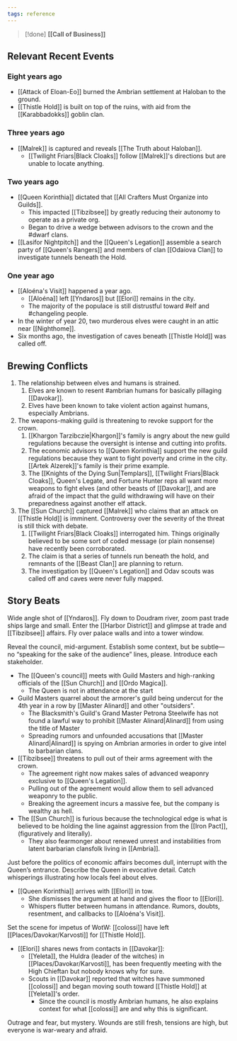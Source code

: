 ```yaml
---
tags: reference
---
```


> [!done]
>  **[[Call of Business]]**


## Relevant Recent Events

### Eight years ago
- [[Attack of Eloan-Eo]] burned the Ambrian settlement at Haloban to the ground.
- [[Thistle Hold]] is built on top of the ruins, with aid from the [[Karabbadokks]] goblin clan.
### Three years ago
- [[Malrek]] is captured and reveals [[The Truth about Haloban]].
	- [[Twilight Friars|Black Cloaks]] follow [[Malrek]]'s directions but are unable to locate anything.
### Two years ago
- [[Queen Korinthia]] dictated that [[All Crafters Must Organize into Guilds]].
	- This impacted [[Tibzibsee]] by greatly reducing their autonomy to operate as a private org.
	- Began to drive a wedge between advisors to the crown and the #dwarf clans.
- [[Lasifor Nightpitch]] and the [[Queen's Legation]] assemble a search party of [[Queen's Rangers]] and members of clan [[Odaiova Clan]] to investigate tunnels beneath the Hold.
### One year ago
- [[Aloéna's Visit]] happened a year ago.
	- [[Aloéna]] left [[Yndaros]] but [[Elori]] remains in the city.
	- The majority of the populace is still distrustful toward #elf and #changeling people.
- In the winter of year 20, two murderous elves were caught in an attic near [[Nighthome]].
- Six months ago, the investigation of caves beneath [[Thistle Hold]] was called off.

## Brewing Conflicts
1. The relationship between elves and humans is strained.
	1. Elves are known to resent #ambrian humans for basically pillaging [[Davokar]].
	2. Elves have been known to take violent action against humans, especially Ambrians.
2. The weapons-making guild is threatening to revoke support for the crown.
	1. [[Khargon Tarzibczie|Khargon]]'s family is angry about the new guild regulations because the oversight is intense and cutting into profits.
	2. The economic advisors to [[Queen Korinthia]] support the new guild regulations because they want to fight poverty and crime in the city. [[Artek Alzerek]]'s family is their prime example.
	3. The [[Knights of the Dying Sun|Templars]], [[Twilight Friars|Black Cloaks]], Queen's Legate, and Fortune Hunter reps all want more weapons to fight elves (and other beasts of [[Davokar]], and are afraid of the impact that the guild withdrawing will have on their preparedness against another elf attack.
3. The [[Sun Church]] captured [[Malrek]] who claims that an attack on [[Thistle Hold]] is imminent. Controversy over the severity of the threat is still thick with debate.
	1. [[Twilight Friars|Black Cloaks]] interrogated him. Things originally believed to be some sort of coded message (or plain nonsense) have recently been corroborated.
	2. The claim is that a series of tunnels run beneath the hold, and remnants of the [[Beast Clan]] are planning to return.
	3. The investigation by [[Queen's Legation]] and Odav scouts was called off and caves were never fully mapped.
## Story Beats
Wide angle shot of [[Yndaros]].
Fly down to Doudram river, zoom past trade ships large and small.
Enter the [[Harbor District]] and glimpse at trade and [[Tibzibsee]] affairs.
Fly over palace walls and into a tower window.

Reveal the council, mid-argument.
Establish some context, but be subtle—no “speaking for the sake of the audience” lines, please.
Introduce each stakeholder.
- The [[Queen's council]] meets with Guild Masters and high-ranking officials of the [[Sun Church]] and [[Ordo Magica]].
	- The Queen is not in attendance at the start
- Guild Masters quarrel about the armorer's guild being undercut for the 4th year in a row by [[Master Alinard]] and other "outsiders".
	- The Blacksmith's Guild's Grand Master Petrona Steelwife has not found a lawful way to prohibit [[Master Alinard|Alinard]] from using the title of Master
	- Spreading rumors and unfounded accusations that [[Master Alinard|Alinard]] is spying on Ambrian armories in order to give intel to barbarian clans.
- [[Tibzibsee]] threatens to pull out of their arms agreement with the crown.
	- The agreement right now makes sales of advanced weaponry exclusive to [[Queen's Legation]].
	- Pulling out of the agreement would allow them to sell advanced weaponry to the public.
	- Breaking the agreement incurs a massive fee, but the company is wealthy as hell.
- The [[Sun Church]] is furious because the technological edge is what is believed to be holding the line against aggression from the [[Iron Pact]], (figuratively and literally).
	- They also fearmonger about renewed unrest and instabilities from latent barbarian clansfolk living in [[Ambria]].

Just before the politics of economic affairs becomes dull, interrupt with the Queen’s entrance.
Describe the Queen in evocative detail.
Catch whisperings illustrating how locals feel about elves.
- [[Queen Korinthia]] arrives with [[Elori]] in tow. 
	- She dismisses the argument at hand and gives the floor to [[Elori]].
	- Whispers flutter between humans in attendance. Rumors, doubts, resentment, and callbacks to [[Aloéna's Visit]].

Set the scene for impetus of WotW: [[colossi]] have left [[Places/Davokar/Karvosti]] for [[Thistle Hold]].
- [[Elori]] shares news from contacts in [[Davokar]]:
	- [[Yeleta]], the Huldra (leader of the witches) in [[Places/Davokar/Karvosti]], has been frequently meeting with the High Chieftan but nobody knows why for sure.
	- Scouts in [[Davokar]] reported that witches have summoned [[colossi]] and began moving south toward [[Thistle Hold]] at [[Yeleta]]'s order.
		- Since the council is mostly Ambrian humans, he also explains context for what [[colossi]] are and why this is significant.

Outrage and fear, but mystery. Wounds are still fresh, tensions are high, but everyone is war-weary and afraid.
